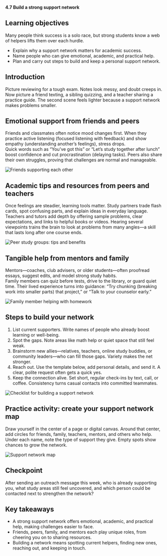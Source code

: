 **4.7 Build a strong support network**

## Learning objectives  
Many people think success is a solo race, but strong students know a web of helpers lifts them over each hurdle.  

- Explain why a support network matters for academic success.  
- Name people who can give emotional, academic, and practical help.  
- Plan and carry out steps to build and keep a personal support network.  

## Introduction  
Picture reviewing for a tough exam. Notes look messy, and doubt creeps in. Now picture a friend texting, a sibling quizzing, and a teacher sharing a practice guide. The second scene feels lighter because a support network makes problems smaller.

## Emotional support from friends and peers  
Friends and classmates often notice mood changes first. When they practice active listening (focused listening with feedback) and show empathy (understanding another’s feelings), stress drops.  
Quick words such as “You’ve got this” or “Let’s study together after lunch” boost confidence and cut procrastination (delaying tasks). Peers also share their own struggles, proving that challenges are normal and manageable.  

![Friends supporting each other](# "Friends give empathy and motivation")

## Academic tips and resources from peers and teachers  
Once feelings are steadier, learning tools matter. Study partners trade flash cards, spot confusing parts, and explain ideas in everyday language.  
Teachers and tutors add depth by offering sample problems, clear expectations, and links to helpful books or videos. Hearing several viewpoints trains the brain to look at problems from many angles—a skill that lasts long after one course ends.  

![Peer study groups: tips and benefits](# "Students share notes and strategies")

## Tangible help from mentors and family  
Mentors—coaches, club advisers, or older students—often proofread essays, suggest edits, and model strong study habits.  
Family members can quiz before tests, drive to the library, or guard quiet time. Their lived experience turns into guidance: “Try chunking (breaking work into smaller parts) that project,” or “Talk to your counselor early.”  

![Family member helping with homework](# "A parent reviews homework with a teen")

## Steps to build your network  
1. List current supporters. Write names of people who already boost learning or well-being.  
2. Spot the gaps. Note areas like math help or quiet space that still feel weak.  
3. Brainstorm new allies—relatives, teachers, online study buddies, or community leaders—who can fill those gaps. Variety makes the net stronger.  
4. Reach out. Use the template below, add personal details, and send it. A clear, polite request often gets a quick yes.  
5. Keep the connection alive. Set short, regular check-ins by text, call, or coffee. Consistency turns casual contacts into committed teammates.  

![Checklist for building a support network](image-placeholder "Checklist showing the five steps to build a network")

## Practice activity: create your support network map  
Draw yourself in the center of a page or digital canvas. Around that center, add circles for friends, family, teachers, mentors, and others who help. Under each name, note the type of support they give. Empty spots show chances to grow the network.  

![Support network map](# "Diagram with learner at the center and supporters around")

## Checkpoint  
After sending an outreach message this week, who is already supporting you, what study areas still feel uncovered, and which person could be contacted next to strengthen the network?

## Key takeaways  
- A strong support network offers emotional, academic, and practical help, making challenges easier to face.  
- Friends, peers, family, and mentors each play unique roles, from cheering you on to sharing resources.  
- Building a network means spotting current helpers, finding new ones, reaching out, and keeping in touch.  
